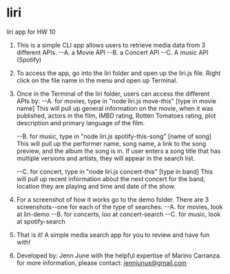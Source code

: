 # liri
liri app for HW 10

1. This is a simple CLI app allows users to retrieve media data from 3 different APIs. 
    --A. a Movie API
    --B. a Concert API
    --C. A music API (Spotify)
2. To access the app, go into the liri folder and open up the liri.js file. Right click on the file name in the menu and open up Terminal. 

3. Once in the Terminal of the liri folder, users can access the different APIs by:
    --A. for movies, type in "node liri.js move-this" [type in movie name]
        This will pull up general information on the movie, when it was published, actors in the film, IMBD rating, Rotten Tomatoes rating, plot description and primary language of the film. 

    --B. for music, type in "node liri.js spotify-this-song" [name of song]
        This will pull up the performer name, song name, a link to the song preview, and the album the song is in. If user enters a song title that has multiple versions and artists, they will appear in the search list. 

    --C. for concert, type in "node liri.js concert-this" [type in band]
        This will pull up recent information about the next concert for the band, location they are playing and time and date of the show. 

4. For a screenshot of how it works go to the demo folder. There are 3 screenshots--one for each of the type of searches. 
    --A. for movies, look at liri-demo
    --B. for concerts, loo at concert-search
    --C. for music, look at spotify-search

5. That is it! A simple media search app for you to review and have fun with! 


6. Developed by: Jenn June with the helpful expertise of Marino Carranza. 
for more information, please contact: jennjunux@gmail.com
